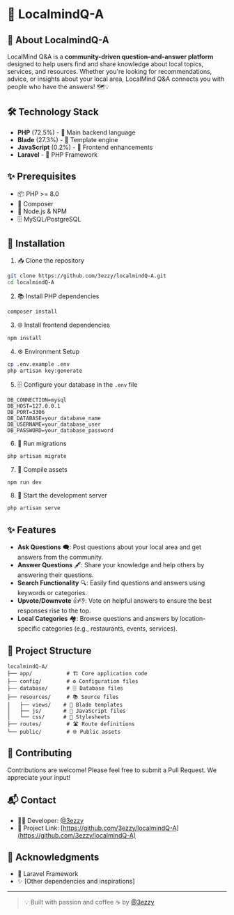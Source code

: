 # 🧠 LocalmindQ-A

## 🌟 About LocalmindQ-A
LocalMind Q&A is a **community-driven question-and-answer platform** designed to help users find and share knowledge about local topics, services, and resources. Whether you're looking for recommendations, advice, or insights about your local area, LocalMind Q&A connects you with people who have the answers! 🗺️💡

## 🛠️ Technology Stack
- **PHP** (72.5%) - 🐘 Main backend language
- **Blade** (27.3%) - 🔪 Template engine
- **JavaScript** (0.2%) - 💫 Frontend enhancements
- **Laravel** - 🚀 PHP Framework

## ✨ Prerequisites
- 📦 PHP >= 8.0
- 🎼 Composer
- 📱 Node.js & NPM
- 🗄️ MySQL/PostgreSQL

## 🚀 Installation

1. 📥 Clone the repository
```bash
git clone https://github.com/3ezzy/localmindQ-A.git
cd localmindQ-A
```

2. 📚 Install PHP dependencies
```bash
composer install
```

3. 🌐 Install frontend dependencies
```bash
npm install
```

4. ⚙️ Environment Setup
```bash
cp .env.example .env
php artisan key:generate
```

5. 🗄️ Configure your database in the `.env` file
```env
DB_CONNECTION=mysql
DB_HOST=127.0.0.1
DB_PORT=3306
DB_DATABASE=your_database_name
DB_USERNAME=your_database_user
DB_PASSWORD=your_database_password
```

6. 🔄 Run migrations
```bash
php artisan migrate
```

7. 🎨 Compile assets
```bash
npm run dev
```

8. 🚀 Start the development server
```bash
php artisan serve
```

## ✨ Features
- **Ask Questions** 🗨️: Post questions about your local area and get answers from the community.
- **Answer Questions** 🖋️: Share your knowledge and help others by answering their questions.
- **Search Functionality** 🔍: Easily find questions and answers using keywords or categories.
- **Upvote/Downvote** 👍👎: Vote on helpful answers to ensure the best responses rise to the top.
- **Local Categories** 🏘️: Browse questions and answers by location-specific categories (e.g., restaurants, events, services).

## 📁 Project Structure
```
localmindQ-A/
├── app/           # 🏗️ Core application code
├── config/        # ⚙️ Configuration files
├── database/      # 🗄️ Database files
├── resources/     # 📚 Source files
│   ├── views/    # 👀 Blade templates
│   ├── js/       # 💫 JavaScript files
│   └── css/      # 🎨 Stylesheets
├── routes/        # 🛣️ Route definitions
└── public/        # 🌐 Public assets
```

## 🤝 Contributing
Contributions are welcome! Please feel free to submit a Pull Request. We appreciate your input! 



## 📬 Contact
- 👨‍💻 Developer: [@3ezzy](https://github.com/3ezzy)
- 🔗 Project Link: [https://github.com/3ezzy/localmindQ-A](https://github.com/3ezzy/localmindQ-A)

## 🙏 Acknowledgments
- 🚀 Laravel Framework
- ✨ [Other dependencies and inspirations]

---
> 💡 Built with passion and coffee ☕ by [@3ezzy](https://github.com/3ezzy)
